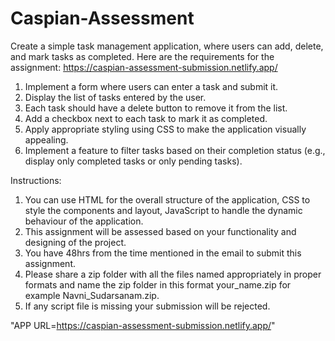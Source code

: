 ﻿# Caspian-Assessment
Create a simple task management application, where users can add, delete, and mark tasks as
completed. Here are the requirements for the assignment: https://caspian-assessment-submission.netlify.app/
1. Implement a form where users can enter a task and submit it.
2. Display the list of tasks entered by the user.
3. Each task should have a delete button to remove it from the list.
4. Add a checkbox next to each task to mark it as completed.
5. Apply appropriate styling using CSS to make the application visually appealing.
6. Implement a feature to filter tasks based on their completion status (e.g., display only
completed tasks or only pending tasks).

Instructions:
1. You can use HTML for the overall structure of the application, CSS to style the
components and layout, JavaScript to handle the dynamic behaviour of the
application.
2. This assignment will be assessed based on your functionality and designing of the
project.
3. You have 48hrs from the time mentioned in the email to submit this assignment.
4. Please share a zip folder with all the files named appropriately in proper formats and
name the zip folder in this format your_name.zip for example Navni_Sudarsanam.zip.
5. If any script file is missing your submission will be rejected.

"APP URL=https://caspian-assessment-submission.netlify.app/" 
